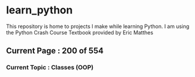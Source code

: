 # learn_python

This repository is home to projects I make while learning Python. I am using the Python Crash Course Textbook provided by Eric Matthes

## Current Page : 200 of 554

### Current Topic : Classes (OOP)
